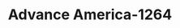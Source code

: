 ---
f_zip-code: 95350
f_state-code: CA
title: Advance America-1264
f_phone: 209-579-1007
f_city-only: Modesto
f_address: 2101 Standiford Avenue Modesto
f_location-unique-id: '1264'
slug: advance-america-1264
updated-on: '2024-05-30T13:46:58.046Z'
created-on: '2024-05-30T13:36:59.803Z'
published-on: '2024-05-30T13:54:32.469Z'
f_city-state: cms/city/modesto-ca.md
f_company: cms/company/advance-america.md
f_state: cms/state/california.md
layout: '[payday-loan].html'
tags: payday-loan
---